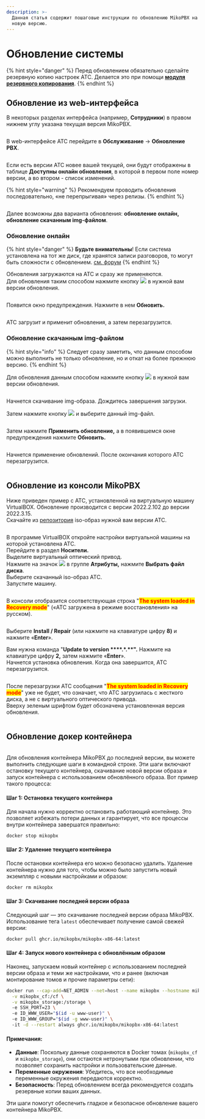 ```yaml
---
description: >-
  Данная статья содержит пошаговые инструкции по обновлению MikoPBX на более
  новую версию.
---
```


# Обновление системы

{% hint style="danger" %}
Перед обновлением обязательно сделайте резервную копию настроек АТС. Делается это при помощи [**модуля резервного копирования**](backup.md).
{% endhint %}

## Обновление из web-интерфейса <a href="#obnovlenie_iz_web-interfejsa" id="obnovlenie_iz_web-interfejsa"></a>

В некоторых разделах интерфейса (например, **Сотрудники**) в правом нижнем углу указана текущая версия MikoPBX.

<figure><img src="../../.gitbook/assets/obnov_ats_0 (1).png" alt=""><figcaption></figcaption></figure>

В web-интерфейсе АТС перейдите в **Обслуживание** → **Обновление PBX**.

<figure><img src="../../.gitbook/assets/obnov_ats_1.png" alt=""><figcaption></figcaption></figure>

Если есть версии АТС новее вашей текущей, они будут отображены в таблице **Доступны онлайн обновления**, в которой в первом поле номер версии, а во втором - список изменений.

{% hint style="warning" %}
Рекомендуем проводить обновления последовательно, «не перепрыгивая» через релизы.
{% endhint %}

<figure><img src="../../.gitbook/assets/obnov_ats_2.png" alt=""><figcaption></figcaption></figure>

Далее возможны два варианта обновления: **обновление онлайн, обновление скачанным img-файлом**.

### Обновление онлайн

{% hint style="danger" %}
**Будьте внимательны**! Если система установлена на тот же диск, где хранятся записи разговоров, то могут быть сложности с обновлением. [см. форум](https://qa.askozia.ru/5061/%D0%BF%D1%80%D0%BE%D0%BF%D0%B0%D0%B4%D0%B0%D0%B5%D1%82-%D1%80%D0%B0%D0%B7%D0%B4%D0%B5%D0%BB-%D0%BF%D0%BE%D1%81%D0%BB%D0%B5-%D0%BE%D0%B1%D0%BD%D0%BE%D0%B2%D0%BB%D0%B5%D0%BD%D0%B8%D1%8F-%D0%BD%D0%B0-6-7-7-31)
{% endhint %}

Обновления загружаются на АТС и сразу же применяются.\
Для обновления таким способом нажмите кнопку ![](../../.gitbook/assets/obnov\_ats\_3.png) в нужной вам версии обновления.

<figure><img src="../../.gitbook/assets/obnov_ats_4.png" alt=""><figcaption></figcaption></figure>

Появится окно предупреждения. Нажмите в нем **Обновить.**

<figure><img src="../../.gitbook/assets/obnov_ats_5.png" alt=""><figcaption></figcaption></figure>

АТС загрузит и применит обновления, а затем перезагрузится.

### **Обновление скачанным img-файлом**

{% hint style="info" %}
Следует сразу заметить, что данным способом можно выполнить не только обновление, но и откат на более прежнюю версию.
{% endhint %}

Для обновления данным способом нажмите кнопку ![](../../.gitbook/assets/obnov\_ats\_6.png) в нужной вам версии обновления.

<figure><img src="../../.gitbook/assets/obnov_ats_7.png" alt=""><figcaption></figcaption></figure>

Начнется скачивание img-образа. Дождитесь завершения загрузки.

Затем нажмите кнопку ![](../../.gitbook/assets/obnov\_ats\_8.png) и выберите данный img-файл.

<figure><img src="../../.gitbook/assets/obnov_ats_0.gif" alt=""><figcaption></figcaption></figure>

Затем нажмите **Применить обновление,** а в появившемся окне предупреждения нажмите **Обновить.**&#x20;

<figure><img src="../../.gitbook/assets/obnov_ats_1.gif" alt=""><figcaption></figcaption></figure>

Начнется применение обновлений. После окончания которого АТС перезагрузится.

<figure><img src="../../.gitbook/assets/obnov_ats_2.gif" alt=""><figcaption></figcaption></figure>

## Обновление из консоли MikoPBX <a href="#obnovlenie_iz_konsoli_mikopbx" id="obnovlenie_iz_konsoli_mikopbx"></a>

Ниже приведен пример с АТС, установленной на виртуальную машину VirtualBOX. Обновление производится с версии 2022.2.102 до версии 2022.3.15.\
Скачайте из [репозитория](https://github.com/mikopbx/Core/releases) iso-образ нужной вам версии АТС.

<figure><img src="../../.gitbook/assets/obnov_kons_0 (1).png" alt=""><figcaption></figcaption></figure>

В программе VirtualBOX откройте настройки виртуальной машины на которой установлена АТС.\
Перейдите в раздел **Носители.**\
Выделите виртуальный оптический привод. \
Нажмите на значок ![](../../.gitbook/assets/obnov\_kons\_1.png) в группе **Атрибуты,** нажмите **Выбрать файл диска**.\
Выберите скачанный iso-образ АТС.\
Запустите машину.

<figure><img src="../../.gitbook/assets/obn_kons_0.gif" alt=""><figcaption></figcaption></figure>

В консоли отобразится соответствующая строка "<mark style="color:red;">**The system loaded in Recovery mode**</mark>" («АТС загружена в режиме восстановления» на русском).

<figure><img src="../../.gitbook/assets/obnov_kons_2.png" alt=""><figcaption></figcaption></figure>

Выберите **Install / Repair** (или нажмите на клавиатуре цифру **8)** и нажмите «**Enter**».

Вам нужна команда "**Update to version \*\*\*\*.\*.\*\*".** Нажмите на клавиатуре цифру **2,** затем нажмите «**Enter**».\
Начнется установка обновления. Когда она завершится, АТС перезагрузится.

<figure><img src="../../.gitbook/assets/obnov_kons_1.gif" alt=""><figcaption></figcaption></figure>

После перезагрузки АТС сообщения "<mark style="color:red;">**The system loaded in Recovery mode**</mark>" уже не будет, что означает, что АТС загрузилась с жесткого диска, а не с виртуального оптического привода.\
Вверху зеленым шрифтом будет обозначена установленная версия обновления.

<figure><img src="../../.gitbook/assets/obnov_kons_3.png" alt=""><figcaption></figcaption></figure>

## Обновление докер контейнера <a href="#docker-upgrade" id="docker-upgrade"></a>

\
Для обновления контейнера MikoPBX до последней версии, вы можете выполнить следующие шаги в командной строке. Эти шаги включают остановку текущего контейнера, скачивание новой версии образа и запуск контейнера с использованием обновлённого образа. Вот пример такого процесса:

#### Шаг 1: Остановка текущего контейнера

Для начала нужно корректно остановить работающий контейнер. Это позволяет избежать потери данных и гарантирует, что все процессы внутри контейнера завершатся правильно:

```bash
docker stop mikopbx
```

#### Шаг 2: Удаление текущего контейнера

После остановки контейнера его можно безопасно удалить. Удаление контейнера нужно для того, чтобы можно было запустить новый экземпляр с новыми настройками и образом:

```bash
docker rm mikopbx
```

#### Шаг 3: Скачивание последней версии образа

Следующий шаг — это скачивание последней версии образа MikoPBX. Использование тега `latest` обеспечивает получение самой свежей версии:

```bash
docker pull ghcr.io/mikopbx/mikopbx-x86-64:latest
```

#### Шаг 4: Запуск нового контейнера с обновлённым образом

Наконец, запускаем новый контейнер с использованием последней версии образа и теми же настройками, что и ранее (включая монтирование томов и прочие параметры сети):

```bash
docker run --cap-add=NET_ADMIN --net=host --name mikopbx --hostname mikopbx \
  -v mikopbx_cf:/cf \
  -v mikopbx_storage:/storage \ 
  -e SSH_PORT=23 \ 
  -e ID_WWW_USER="$(id -u www-user)" \ 
  -e ID_WWW_GROUP="$(id -g www-user)" \ 
  -it -d --restart always ghcr.io/mikopbx/mikopbx-x86-64:latest
```

#### Примечания:

* **Данные**: Поскольку данные сохраняются в Docker томах (`mikopbx_cf` и `mikopbx_storage`), они остаются нетронутыми при обновлении, что позволяет сохранить настройки и пользовательские данные.
* **Переменные окружения**: Убедитесь, что все необходимые переменные окружения передаются корректно.
* **Безопасность**: Перед обновлением всегда рекомендуется создать резервные копии ваших данных.

Эти шаги помогут обеспечить гладкое и безопасное обновление вашего контейнера MikoPBX.
